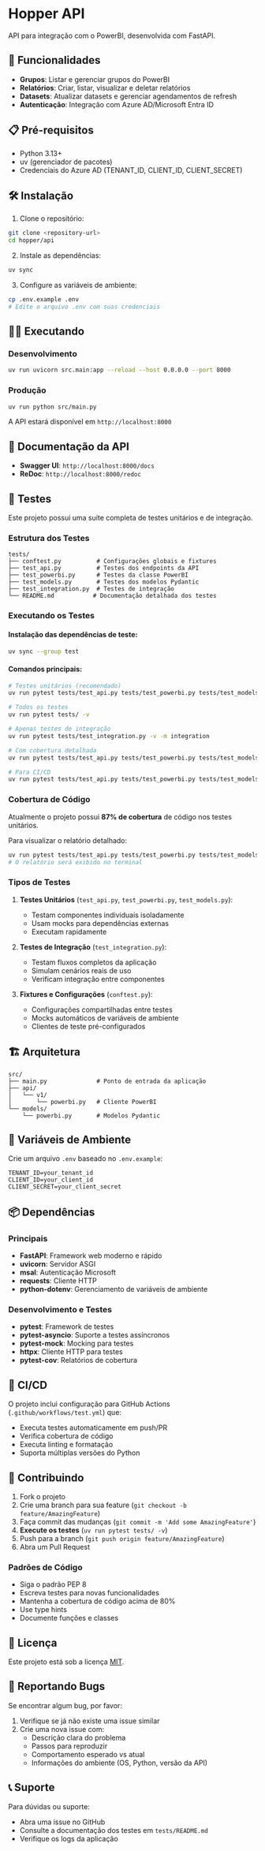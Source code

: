 # Hopper API

API para integração com o PowerBI, desenvolvida com FastAPI.

## 🚀 Funcionalidades

- **Grupos**: Listar e gerenciar grupos do PowerBI
- **Relatórios**: Criar, listar, visualizar e deletar relatórios
- **Datasets**: Atualizar datasets e gerenciar agendamentos de refresh
- **Autenticação**: Integração com Azure AD/Microsoft Entra ID

## 📋 Pré-requisitos

- Python 3.13+
- uv (gerenciador de pacotes)
- Credenciais do Azure AD (TENANT_ID, CLIENT_ID, CLIENT_SECRET)

## 🛠️ Instalação

1. Clone o repositório:
```bash
git clone <repository-url>
cd hopper/api
```

2. Instale as dependências:
```bash
uv sync
```

3. Configure as variáveis de ambiente:
```bash
cp .env.example .env
# Edite o arquivo .env com suas credenciais
```

## 🏃‍♂️ Executando

### Desenvolvimento
```bash
uv run uvicorn src.main:app --reload --host 0.0.0.0 --port 8000
```

### Produção
```bash
uv run python src/main.py
```

A API estará disponível em `http://localhost:8000`

## 📖 Documentação da API

- **Swagger UI**: `http://localhost:8000/docs`
- **ReDoc**: `http://localhost:8000/redoc`

## 🧪 Testes

Este projeto possui uma suíte completa de testes unitários e de integração.

### Estrutura dos Testes
```
tests/
├── conftest.py          # Configurações globais e fixtures
├── test_api.py          # Testes dos endpoints da API
├── test_powerbi.py      # Testes da classe PowerBI
├── test_models.py       # Testes dos modelos Pydantic
├── test_integration.py  # Testes de integração
└── README.md           # Documentação detalhada dos testes
```

### Executando os Testes

#### Instalação das dependências de teste:
```bash
uv sync --group test
```

#### Comandos principais:
```bash
# Testes unitários (recomendado)
uv run pytest tests/test_api.py tests/test_powerbi.py tests/test_models.py -v --cov=src --cov-report=term-missing

# Todos os testes  
uv run pytest tests/ -v

# Apenas testes de integração
uv run pytest tests/test_integration.py -v -m integration

# Com cobertura detalhada
uv run pytest tests/test_api.py tests/test_powerbi.py tests/test_models.py -v --cov=src --cov-report=term-missing

# Para CI/CD
uv run pytest tests/test_api.py tests/test_powerbi.py tests/test_models.py --cov=src --cov-report=xml
```

### Cobertura de Código

Atualmente o projeto possui **87% de cobertura** de código nos testes unitários.

Para visualizar o relatório detalhado:
```bash
uv run pytest tests/test_api.py tests/test_powerbi.py tests/test_models.py -v --cov=src --cov-report=term-missing
# O relatório será exibido no terminal
```

### Tipos de Testes

1. **Testes Unitários** (`test_api.py`, `test_powerbi.py`, `test_models.py`):
   - Testam componentes individuais isoladamente
   - Usam mocks para dependências externas
   - Executam rapidamente

2. **Testes de Integração** (`test_integration.py`):
   - Testam fluxos completos da aplicação
   - Simulam cenários reais de uso
   - Verificam integração entre componentes

3. **Fixtures e Configurações** (`conftest.py`):
   - Configurações compartilhadas entre testes
   - Mocks automáticos de variáveis de ambiente
   - Clientes de teste pré-configurados

## 🏗️ Arquitetura

```
src/
├── main.py              # Ponto de entrada da aplicação
├── api/
│   └── v1/
│       └── powerbi.py   # Cliente PowerBI
└── models/
    └── powerbi.py       # Modelos Pydantic
```

## 🔧 Variáveis de Ambiente

Crie um arquivo `.env` baseado no `.env.example`:

```env
TENANT_ID=your_tenant_id
CLIENT_ID=your_client_id  
CLIENT_SECRET=your_client_secret
```

## 📦 Dependências

### Principais
- **FastAPI**: Framework web moderno e rápido
- **uvicorn**: Servidor ASGI
- **msal**: Autenticação Microsoft
- **requests**: Cliente HTTP
- **python-dotenv**: Gerenciamento de variáveis de ambiente

### Desenvolvimento e Testes
- **pytest**: Framework de testes
- **pytest-asyncio**: Suporte a testes assíncronos
- **pytest-mock**: Mocking para testes
- **httpx**: Cliente HTTP para testes
- **pytest-cov**: Relatórios de cobertura

## 🚀 CI/CD

O projeto inclui configuração para GitHub Actions (`.github/workflows/test.yml`) que:

- Executa testes automaticamente em push/PR
- Verifica cobertura de código
- Executa linting e formatação
- Suporta múltiplas versões do Python

## 🤝 Contribuindo

1. Fork o projeto
2. Crie uma branch para sua feature (`git checkout -b feature/AmazingFeature`)
3. Faça commit das mudanças (`git commit -m 'Add some AmazingFeature'`)
4. **Execute os testes** (`uv run pytest tests/ -v`)
5. Push para a branch (`git push origin feature/AmazingFeature`)
6. Abra um Pull Request

### Padrões de Código

- Siga o padrão PEP 8
- Escreva testes para novas funcionalidades
- Mantenha a cobertura de código acima de 80%
- Use type hints
- Documente funções e classes

## 📝 Licença

Este projeto está sob a licença [MIT](LICENSE).

## 🐛 Reportando Bugs

Se encontrar algum bug, por favor:

1. Verifique se já não existe uma issue similar
2. Crie uma nova issue com:
   - Descrição clara do problema
   - Passos para reproduzir
   - Comportamento esperado vs atual
   - Informações do ambiente (OS, Python, versão da API)

## 📞 Suporte

Para dúvidas ou suporte:

- Abra uma issue no GitHub
- Consulte a documentação dos testes em `tests/README.md`
- Verifique os logs da aplicação
